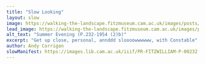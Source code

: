 ```yaml
---
title: "Slow Looking"
layout: slow
image: https://walking-the-landscape.fitzmuseum.cam.ac.uk/images/posts/PR-FITZWILLIAM-P-00232-01954-00002-B_SlowLook.jpg
lead_image: https://walking-the-landscape.fitzmuseum.cam.ac.uk/images/posts/PR-FITZWILLIAM-P-00232-01954-00002-B_SlowLook.jpg
alt_text: "Summer Evening (P.232-1954 (2)b)"
excerpt: "Get up close, personal, annddd sloooowwwwww, with Constable"
author: Andy Corrigan
slowManifest: https://images.lib.cam.ac.uk/iiif/PR-FITZWILLIAM-P-00232-01954-00002-B-000-00001.jp2/info.json
---
```

